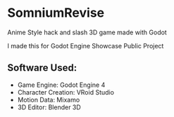 # SomniumRevise
Anime Style hack and slash 3D game made with Godot

I made this for Godot Engine Showcase Public Project

## Software Used:
* Game Engine: Godot Engine 4
* Character Creation: VRoid Studio
* Motion Data: Mixamo
* 3D Editor: Blender 3D
